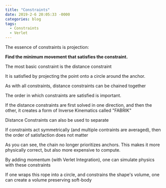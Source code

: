 ```yaml
---
title: "Constraints"
date: 2019-2-6 20:05:33 -0000
categories: blog
tags:
  - Constraints
  - Verlet
---
```

The essence of constraints is projection:

**Find the minimum movement that satisfies the constraint.**

The most basic constraint is the distance constraint

<!-- Load the Paper.js library -->
<script type="text/javascript" src="../../assets/js/paper-full.min.js"></script>
<script type="text/paperscript" canvas="distance1">
// The distance between the mouse and the point:
var length = 50;

//The Black Circle
var circle = new Path.Circle(view.center, length);
circle.strokeWidth = 1;
circle.strokeColor = 'black';

//The Black Ball	
var ball = new Path.Circle(view.center, 5);
ball.strokeWidth = 10;
ball.strokeColor = 'black';

//Records the mouse position
var mousePos = view.center;
function onMouseMove(event) {
	mousePos = event.point;
	
	circle.position = mousePos;

  var toNext = mousePos - ball.position;
	if (toNext.length > length) {
    	toNext.length = length;
    	var offset = (mousePos - ball.position) - toNext;
    	ball.position += offset;
	}
}

//Subscribe to prevent scrolling on iOS
function onMouseDown(event) {}
function onMouseUp(event) {}
</script>
<canvas id="distance1" width="350" height="350"></canvas>

It is satisfied by projecting the point onto a circle around the anchor.

As with all constraints, distance constraints can be chained together

<script type="text/paperscript" canvas="distance2">
// The number of points in the rope:
var points = 10;
// The distance between the points:
var length = 25;

//The Red Rope (and its previous positions)
var rope = new Path({
	strokeColor: 'red',
	strokeWidth: 5,
	strokeCap: 'round'
});
var start = view.center;
for (var i = 0; i < points; i++) {
	rope.add(start + new Point(i * length, 0));
}

//Records the mouse position
var mousePos = view.center;
function onMouseMove(event) {
	mousePos = event.point;
	
  //Set the first link's position to be at the mouse
	rope.segments[0].point = mousePos;
	for (var i = 0; i < points - 1; i++) {
        var segment = rope.segments[i];
		var nextSegment = rope.segments[i + 1];

		//Pull the segments toward eachother
		var toNext = segment.point - nextSegment.point;
		toNext.length = length;
		var offset = (segment.point - nextSegment.point) - toNext;
		nextSegment.point += offset;
	}
}

//Projects 'currentPoint' to be within 'distance' of 'anchor'
function setDistance(currentPoint, anchor, distance) {
	var toAnchor = currentPoint - anchor;
	toAnchor.length = distance;
	return toAnchor + anchor;
}

function onFrame(event) {
    //Give the rope its buttery smoothness
    rope.smooth({ type: 'continuous' });
}

function onMouseDown(event) {
	rope.fullySelected = true;
}

function onMouseUp(event) {
	rope.fullySelected = false;
}
</script>
<canvas id="distance2" width="350" height="350"></canvas>

The order in which constraints are satisfied is important.

If the distance constraints are first solved in one direction, and then the other, it creates a form of Inverse Kinematics called "FABRIK"

<script type="text/paperscript" canvas="distance3">
// The number of points in the rope:
var points = 4;
// The distance between the points:
var length = 50;

//The Red Rope (and its previous positions)
var rope = new Path({
	strokeColor: 'red',
	strokeWidth: 5,
	strokeCap: 'round'
});
var start = view.center;
for (var i = 0; i < points; i++) {
	rope.add(start + new Point(i * length, 0));
}

//The Black Ball	
var ball = new Path.Circle(view.center, 5);
ball.strokeWidth = 10;
ball.strokeColor = 'black';

//Records the mouse position
var mousePos = view.center;
function onMouseMove(event) {
	mousePos = event.point;
}

//Projects 'currentPoint' to be within 'distance' of 'anchor'
function setDistance(currentPoint, anchor, distance) {
	var toAnchor = currentPoint - anchor;
	toAnchor.length = distance;
	return toAnchor + anchor;
}

function onFrame(event) {
    //Set the first link's position to be at the mouse
    //And solve from first to last
	rope.segments[0].point = mousePos;
	for (var i = 0; i < points - 1; i++) {
		rope.segments[i + 1].point = 
		    setDistance(rope.segments[i + 1].point, 
		                rope.segments[i].point, length);
	}
	
	//Set the last link's position to be at the anchor
	//And solve from last to first
	rope.segments[points-1].point = ball.position;
	for (var i = points - 1; i > 0; i--) {
		rope.segments[i - 1].point = 
		    setDistance(rope.segments[i - 1].point, 
		                rope.segments[i].point, length);
	}
    
    rope.smooth({ type: 'geometric', factor: 0.1});
}

function onMouseDown(event) {
	rope.fullySelected = true;
}

function onMouseUp(event) {
	rope.fullySelected = false;
}
</script>
<canvas id="distance3" width="350" height="350"></canvas>

Distance Constraints can also be used to separate

<script type="text/paperscript" canvas="distance4">
// The distance between the mouse and the point:
var length = 50;
// The number of balls:
var num = 20;

//The Black Circle
var circle = new Path.Circle(view.center, length);
circle.strokeWidth = 1;
circle.strokeColor = 'black';

//The Black Balls
var balls = [];
for(i = 0; i < num; i++){
    balls.push(Path.Circle(view.center + new Point((Math.random() * 100)-50, 
                                                   (Math.random() * 100)-50), 5));
    balls[i].strokeWidth = 10;
    balls[i].strokeColor = 'black';
}

//Records the mouse position
var mousePos = view.center;
function onMouseMove(event) {
	mousePos = event.point;
}

function onFrame(event) {
	circle.position = mousePos;

    //Separate the balls from the mouse
    for(i = 0; i < num; i++){
        var toNext = circle.position - balls[i].position;
	    if (toNext.length < length+10) {
        	toNext.length = length+10;
        	var offset = (circle.position - balls[i].position) - toNext;
        	balls[i].position += offset;
	    }
    }
    
    //Separate the balls from each other
    for(i = 0; i < num; i++){
        for(j = i; j < num; j++){
            var toNext = balls[j].position - balls[i].position;
	        if (toNext.length < 20) {
            	toNext.length = 20;
            	var offset = (balls[j].position - balls[i].position) - toNext;
            	balls[i].position += offset / 2;
            	balls[j].position -= offset / 2;
	        }
        }
    }
}
//Subscribe to prevent scrolling on iOS
function onMouseDown(event) {}
function onMouseUp(event) {}
</script>
<canvas id="distance4" width="350" height="350"></canvas>

If constraints act symmetrically (and multiple contraints are averaged), then the order of satisfaction does not matter

<script type="text/paperscript" canvas="line4">
// The number of points in the rope:
var points = 10;
// The distance between the points:
var length = 10;

//The Red Rope (and its previous positions)
var rope = new Path({
	strokeColor: 'red',
	strokeWidth: 5,
	strokeCap: 'round'
});
var start = view.center;
for (var i = 0; i < points; i++) {
	rope.add(start + new Point(i * length, 0));
}

//The Black Ball	
var ball = new Path.Circle(view.center, 5);
ball.strokeWidth = 10;
ball.strokeColor = 'black';

//Records the mouse position
var mousePos = view.center;
function onMouseMove(event) {
	mousePos = event.point;
}

//Projects 'currentPoint' to be within 'distance' of 'anchor'
function setDistance(currentPoint, anchor, distance) {
	var toAnchor = currentPoint - anchor;
	toAnchor.length = distance;
	return toAnchor + anchor;
}

function onFrame(event) {
	//Iterate 10 times to resolve the constraints
	for (var j = 0; j < 10; j++) {
		for (var i = 0; i < points - 1; i++) {
			var nextSegment = rope.segments[i + 1];

			//Pull the segments toward eachother
			var segment = rope.segments[i];
			var toNext = segment.point - nextSegment.point;
			if (toNext.length > length) {
				toNext.length = length;
				var offset = (segment.point - nextSegment.point) - toNext;
				nextSegment.point += offset / 2;
				segment.point -= offset / 2;
			}

			//Set the first link's position to be at the mouse
			if (i == 0) rope.segments[0].point = mousePos;
		}
		rope.segments[points-1].point = view.center;
	}

	//Give the rope its buttery smoothness
	rope.smooth({ type: 'continuous' });
}

function onMouseDown(event) {
	rope.fullySelected = true;
}

function onMouseUp(event) {
	rope.fullySelected = false;
}
</script>
<canvas id="line4" width="350" height="350"></canvas>

As you can see, the chain no longer prioritizes anchors.  This makes it more physically correct, but also more expensive to compute.

By adding momentum (with Verlet Integration), one can simulate physics with these constraints

<script type="text/paperscript" src="../../assets/js/RedRope.js" canvas="redRope"></script>
<canvas id="redRope" width="350" height="350"></canvas>

If one wraps this rope into a circle, and constrains the shape's volume, one can create a volume preserving soft-body

<script type="text/paperscript" src="../../assets/js/VolumeBlob.js" canvas="softBody"></script>
<canvas id="softBody" width="350" height="350"></canvas>